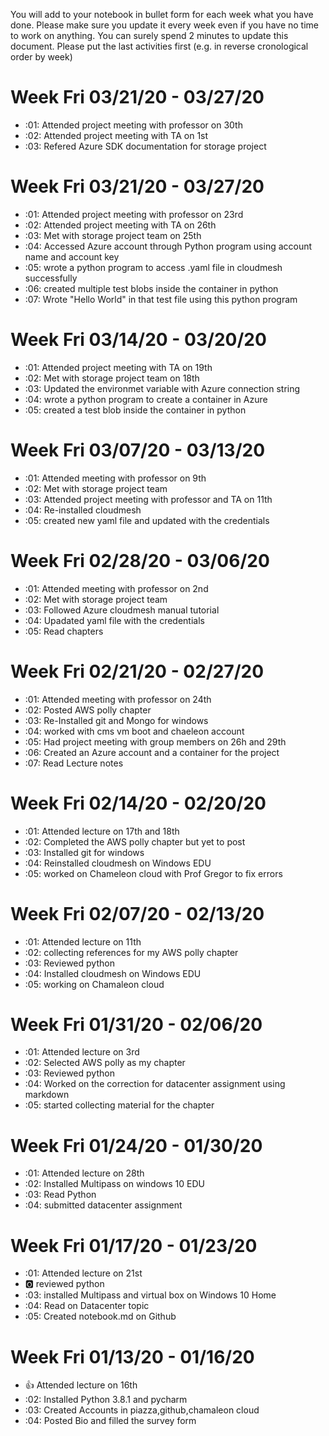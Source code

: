 You will add to your notebook in bullet form for each week what you have done. 
Please make sure you update it every week even if you have no time to work on 
anything. You can surely spend 2 minutes to update this document. Please put 
the last activities first (e.g. in reverse cronological order by week)

# Week Fri 03/21/20 - 03/27/20

* :01: Attended project meeting with professor on 30th
* :02: Attended project meeting with TA on 1st
* :03: Refered Azure SDK documentation for storage project

# Week Fri 03/21/20 - 03/27/20

* :01: Attended project meeting with professor on 23rd
* :02: Attended project meeting with TA on 26th
* :03: Met with storage project team on 25th
* :04: Accessed Azure account through Python program using account name and account key
* :05: wrote a python program to access .yaml file in cloudmesh successfully
* :06: created multiple test blobs inside the container in python
* :07: Wrote "Hello World" in that test file using this python program

# Week Fri 03/14/20 - 03/20/20

* :01: Attended project meeting with TA on 19th 
* :02: Met with storage project team on 18th
* :03: Updated the environmet variable with Azure connection string
* :04: wrote a python program to create a container in Azure
* :05: created a test blob inside the container in python

# Week Fri 03/07/20 - 03/13/20

* :01: Attended meeting with professor on 9th 
* :02: Met with storage project team 
* :03: Attended project meeting with professor and TA on 11th 
* :04: Re-installed cloudmesh
* :05: created new yaml file and updated with the credentials

# Week Fri 02/28/20 - 03/06/20

* :01: Attended  meeting with professor on 2nd
* :02: Met with storage project team 
* :03: Followed Azure cloudmesh manual tutorial
* :04: Upadated yaml file with the credentials
* :05: Read chapters

# Week Fri 02/21/20 - 02/27/20

* :01: Attended  meeting with professor on 24th
* :02: Posted AWS polly chapter 
* :03: Re-Installed git and Mongo for windows 
* :04: worked with cms vm boot and chaeleon account
* :05: Had project meeting with group members on 26h and 29th
* :06: Created an Azure account and a container for the project
* :07: Read Lecture notes

# Week Fri 02/14/20 - 02/20/20

* :01: Attended lecture on 17th and 18th
* :02: Completed the AWS polly chapter but yet to post
* :03: Installed git for windows 
* :04: Reinstalled cloudmesh on Windows EDU
* :05: worked on Chameleon cloud with Prof Gregor to fix errors

# Week Fri 02/07/20 - 02/13/20

* :01: Attended lecture on 11th
* :02: collecting references for my AWS polly chapter
* :03: Reviewed python 
* :04: Installed cloudmesh on Windows EDU
* :05: working on Chamaleon cloud

# Week Fri 01/31/20 - 02/06/20

* :01: Attended lecture on 3rd
* :02: Selected AWS polly as my chapter
* :03: Reviewed python 
* :04: Worked on the correction for datacenter assignment using markdown
* :05: started collecting material for the chapter  

# Week Fri 01/24/20 - 01/30/20

* :01: Attended lecture on 28th
* :02: Installed Multipass on windows 10 EDU
* :03: Read Python 
* :04: submitted datacenter assignment

# Week Fri 01/17/20 - 01/23/20

* :01: Attended lecture on 21st
* :o2: reviewed python
* :03: installed Multipass and virtual box on Windows 10 Home
* :04: Read on Datacenter topic
* :05: Created notebook.md on Github

# Week Fri 01/13/20 - 01/16/20

* :+1: Attended lecture on 16th
* :02: Installed Python 3.8.1 and pycharm 
* :03: Created Accounts in piazza,github,chamaleon cloud
* :04: Posted Bio and filled the survey form
  




  

